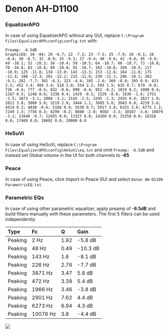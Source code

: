 # Denon AH-D1100

### EqualizerAPO
In case of using EqualizerAPO without any GUI, replace `C:\Program Files\EqualizerAPO\config\config.txt`
with:
```
Preamp: -6.5dB
GraphicEQ: 10 -84; 20 -6.7; 22 -7.2; 23 -7.5; 25 -7.9; 26 -8.1; 28 -8.4; 30 -8.7; 32 -8.9; 35 -9.3; 37 -9.4; 40 -9.6; 42 -9.8; 45 -9.9; 49 -10.1; 52 -10.3; 56 -10.4; 59 -10.5; 64 -10.7; 68 -10.7; 73 -10.8; 78 -10.8; 83 -10.8; 89 -10.8; 95 -10.7; 102 -10.6; 109 -10.5; 117 -10.9; 125 -11.8; 134 -13.0; 143 -13.3; 153 -12.6; 164 -11.8; 175 -11.4; 188 -12.3; 201 -12.2; 215 -11.9; 230 -11.1; 246 -10.1; 263 -9.1; 282 -7.7; 301 -6.1; 323 -4.4; 345 -2.6; 369 -0.8; 395 0.9; 423 2.5; 452 3.4; 484 3.4; 518 2.8; 554 2.2; 593 1.5; 635 0.7; 679 -0.0; 726 -0.4; 777 -0.5; 832 -0.6; 890 -0.4; 952 -0.2; 1019 0.2; 1090 0.4; 1167 0.5; 1248 0.6; 1336 0.4; 1429 -0.1; 1529 -0.9; 1636 -1.6; 1751 -2.5; 1873 -3.1; 2004 -3.1; 2145 -2.5; 2295 -1.3; 2455 0.4; 2627 1.9; 2811 3.8; 3008 5.0; 3219 2.9; 3444 1.1; 3685 5.0; 3943 6.0; 4219 5.6; 4514 0.3; 4830 -0.6; 5168 0.9; 5530 0.7; 5917 3.8; 6331 3.6; 6775 2.3; 7249 1.3; 7756 0.3; 8299 -0.2; 8880 -2.0; 9502 -3.3; 10167 -3.8; 10879 -3.2; 11640 -0.7; 12455 0.0; 13327 0.0; 14260 0.0; 15258 0.0; 16326 0.0; 17469 0.0; 18692 0.0; 20000 0.0
```

### HeSuVi
In case of using HeSuVi, replace `C:\Program Files\EqualizerAPO\config\HeSuVi\eq.txt` and omit `Preamp:
-6.5dB` and instead set Global volume in the UI for both channels to **-65**

### Peace
In case of using Peace, click *Import* in Peace GUI and select `Denon AH-D1100 ParametricEQ.txt`.

### Parametric EQs
In case of using other parametric equalizer, apply preamp of **-6.5dB** and build filters manually with
these parameters. The first 5 filters can be used independently.

| Type    | Fc       |    Q | Gain     |
|:--------|:---------|:-----|:---------|
| Peaking | 2 Hz     | 1.92 | -5.8 dB  |
| Peaking | 48 Hz    | 0.49 | -10.3 dB |
| Peaking | 143 Hz   | 1.6  | -8.1 dB  |
| Peaking | 226 Hz   | 2.76 | -7.7 dB  |
| Peaking | 3871 Hz  | 3.47 | 5.8 dB   |
| Peaking | 472 Hz   | 3.38 | 5.4 dB   |
| Peaking | 1966 Hz  | 3.46 | -3.8 dB  |
| Peaking | 2901 Hz  | 7.62 | 4.4 dB   |
| Peaking | 6273 Hz  | 6.94 | 4.3 dB   |
| Peaking | 10076 Hz | 3.8  | -4.4 dB  |

![](https://raw.githubusercontent.com/jaakkopasanen/AutoEq/master/results/headphonecom/sbaf-serious/Denon%20AH-D1100/Denon%20AH-D1100.png)